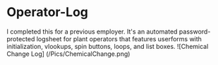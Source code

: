 # Operator-Log

I completed this for a previous employer. It's an automated password-protected logsheet for plant operators that features userforms with initialization, vlookups, spin buttons, loops, and list boxes.
![Chemical Change Log]
(/Pics/ChemicalChange.png)
